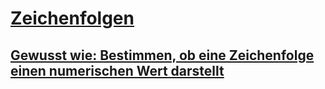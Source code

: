 # [Zeichenfolgen](index.md)
## [Gewusst wie: Bestimmen, ob eine Zeichenfolge einen numerischen Wert darstellt](how-to-determine-whether-a-string-represents-a-numeric-value.md)
